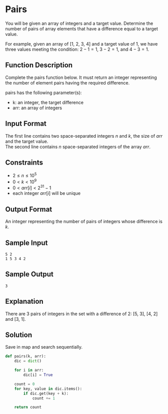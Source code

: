 # Pairs

You will be given an array of integers and a target value. Determine the number of pairs of array elements that have a difference equal to a target value.

For example, given an array of [1, 2, 3, 4] and a target value of 1, we have three values meeting the condition: $2 - 1 = 1$, $3 - 2 = 1$, and $4 - 3 = 1$.

## Function Description

Complete the pairs function below. It must return an integer representing the number of element pairs having the required difference.

pairs has the following parameter(s):

* k: an integer, the target difference
* arr: an array of integers

## Input Format

The first line contains two space-separated integers $n$ and $k$, the size of $arr$ and the target value.\
The second line contains $n$ space-separated integers of the array $arr$.

## Constraints

* $2 ≤ n ≤ 10^5$
* $0 < k < 10^9$
* $0 < arr[i] < 2^{31} - 1$
* each integer $arr[i]$ will be unique

## Output Format

An integer representing the number of pairs of integers whose difference is $k$.

## Sample Input

```text
5 2
1 5 3 4 2
```

## Sample Output

```text
3
```

## Explanation

There are 3 pairs of integers in the set with a difference of 2: [5, 3], [4, 2] and [3, 1].

## Solution

Save in map and search sequentially.

```python
def pairs(k, arr):
    dic = dict()

    for i in arr:
        dic[i] = True

    count = 0
    for key, value in dic.items():
        if dic.get(key + k):
            count += 1

    return count
```